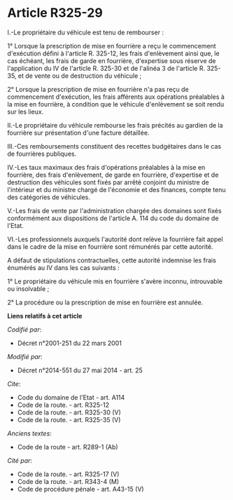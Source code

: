 # Article R325-29

I.-Le propriétaire du véhicule est tenu de rembourser : 

1° Lorsque la prescription de mise en fourrière a reçu le commencement d'exécution défini à l'article R. 325-12, les frais
d'enlèvement ainsi que, le cas échéant, les frais de garde en fourrière, d'expertise sous réserve de l'application du IV de
l'article R. 325-30 et de l'alinéa 3 de l'article R. 325-35, et de vente ou de destruction du véhicule ; 

2° Lorsque la prescription de mise en fourrière n'a pas reçu de commencement d'exécution, les frais afférents aux opérations
préalables à la mise en fourrière, à condition que le véhicule d'enlèvement se soit rendu sur les lieux. 

II.-Le propriétaire du véhicule rembourse les frais précités au gardien de la fourrière sur présentation d'une facture
détaillée. 

III.-Ces remboursements constituent des recettes budgétaires dans le cas de fourrières publiques. 

IV.-Les taux maximaux des frais d'opérations préalables à la mise en fourrière, des frais d'enlèvement, de garde en
fourrière, d'expertise et de destruction des véhicules sont fixés par arrêté conjoint du ministre de l'intérieur et du
ministre chargé de l'économie et des finances, compte tenu des catégories de véhicules. 

V.-Les frais de vente par l'administration chargée des domaines sont fixés conformément aux dispositions de l'article A. 114
du code du domaine de l'Etat. 

VI.-Les professionnels auxquels l'autorité dont relève la fourrière fait appel dans le cadre de la mise en fourrière sont
rémunérés par cette autorité. 

A défaut de stipulations contractuelles, cette autorité indemnise les frais énumérés au IV dans les cas suivants : 

1° Le propriétaire du véhicule mis en fourrière s'avère inconnu, introuvable ou insolvable ; 

2° La procédure ou la prescription de mise en fourrière est annulée.

**Liens relatifs à cet article**

_Codifié par_:

  - Décret n°2001-251 du 22 mars 2001

_Modifié par_:

  - Décret n°2014-551 du 27 mai 2014 - art. 25

_Cite_:

  - Code du domaine de l'Etat - art. A114
  - Code de la route. - art. R325-12
  - Code de la route. - art. R325-30 (V)
  - Code de la route. - art. R325-35 (V)

_Anciens textes_:

  - Code de la route - art. R289-1 (Ab)

_Cité par_:

  - Code de la route. - art. R325-17 (V)
  - Code de la route. - art. R343-4 (M)
  - Code de procédure pénale - art. A43-15 (V)
